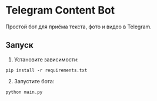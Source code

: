 # Telegram Content Bot

Простой бот для приёма текста, фото и видео в Telegram.

## Запуск

1. Установите зависимости:
```
pip install -r requirements.txt
```

2. Запустите бота:
```
python main.py
```